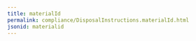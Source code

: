 ```yaml
---
title: materialId
permalink: compliance/DisposalInstructions.materialId.html
jsonid: materialid
---
```

